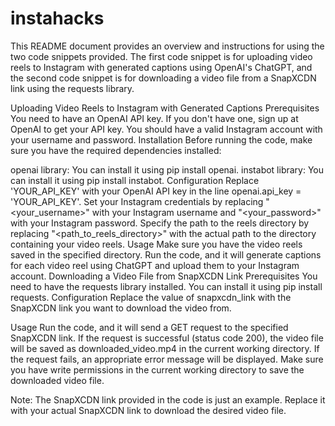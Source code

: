 # instahacks
This README document provides an overview and instructions for using the two code snippets provided. The first code snippet is for uploading video reels to Instagram with generated captions using OpenAI's ChatGPT, and the second code snippet is for downloading a video file from a SnapXCDN link using the requests library.

Uploading Video Reels to Instagram with Generated Captions
Prerequisites
You need to have an OpenAI API key. If you don't have one, sign up at OpenAI to get your API key.
You should have a valid Instagram account with your username and password.
Installation
Before running the code, make sure you have the required dependencies installed:

openai library: You can install it using pip install openai.
instabot library: You can install it using pip install instabot.
Configuration
Replace 'YOUR_API_KEY' with your OpenAI API key in the line openai.api_key = 'YOUR_API_KEY'.
Set your Instagram credentials by replacing "<your_username>" with your Instagram username and "<your_password>" with your Instagram password.
Specify the path to the reels directory by replacing "<path_to_reels_directory>" with the actual path to the directory containing your video reels.
Usage
Make sure you have the video reels saved in the specified directory.
Run the code, and it will generate captions for each video reel using ChatGPT and upload them to your Instagram account.
Downloading a Video File from SnapXCDN Link
Prerequisites
You need to have the requests library installed. You can install it using pip install requests.
Configuration
Replace the value of snapxcdn_link with the SnapXCDN link you want to download the video from.

Usage
Run the code, and it will send a GET request to the specified SnapXCDN link.
If the request is successful (status code 200), the video file will be saved as downloaded_video.mp4 in the current working directory.
If the request fails, an appropriate error message will be displayed.
Make sure you have write permissions in the current working directory to save the downloaded video file.

Note: The SnapXCDN link provided in the code is just an example. Replace it with your actual SnapXCDN link to download the desired video file.
